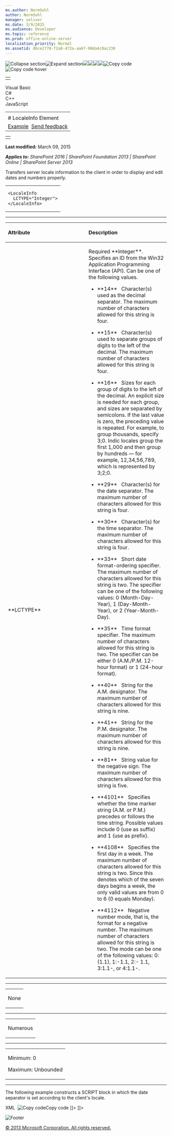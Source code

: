 ```yaml
---
ms.author: NormSohl
author: NormSohl
manager: soliver
ms.date: 3/9/2015
ms.audience: Developer
ms.topic: reference
ms.prod: office-online-server
localization_priority: Normal
ms.assetid: d6ce2770-f2a8-472a-aa67-90da4c8ac238
---
```


![Collapse
section](../icons/collapse_all.gif "Collapse section")![Expand
section](../icons/expand_all.gif "Expand section")![](../icons/collapse_all.gif)![](../icons/expand_all.gif)![](../icons/dropdown.gif)![](../icons/dropdownHover.gif)![Copy
code](../icons/copycode.gif "Copy code")![Copy code
hover](../icons/copycodeHighlight.gif "Copy code hover")
<table>
<tbody>
<tr class="odd">
<td align="left"></td>
</tr>
</tbody>
</table>

Visual Basic  
C\#  
C++  
JavaScript  

<table>
<tbody>
<tr class="odd">
<td align="left"><span id="runningHeaderText"></span></td>
</tr>
<tr class="even">
<td align="left"># LocaleInfo Element</td>
</tr>
<tr class="odd">
<td align="left"><a href="#exampleToggle">Example</a>  <span id="headfeedbackarea" class="feedbackhead"><a href="javascript:SubmitFeedback(&#39;docthis@Microsoft.com&#39;,&#39;&#39;,&#39;&#39;,&#39;&#39;,&#39;1.0.18082.1225&#39;,&#39;%0\dThank%20you%20for%20your%20feedback.%20The%20developer%20writing%20teams%20use%20your%20feedback%20to%20improve%20documentation.%20While%20we%20are%20reviewing%20your%20feedback,%20we%20may%20send%20you%20e-mail%20to%20ask%20for%20clarification%20or%20feedback%20on%20a%20solution.%20We%20do%20not%20use%20your%20e-mail%20address%20for%20any%20other%20purpose%20and%20we%20delete%20it%20after%20we%20finish%20our%20review.%0\AFor%20further%20information%20about%20the%20privacy%20policies%20of%20Microsoft,%20please%20see%20http://privacy.microsoft.com/en-us/default.aspx.%0\A%0\d&#39;,&#39;Customer%20feedback&#39;);">Send feedback</a></span></td>
</tr>
</tbody>
</table>

<table>
<colgroup>
<col width="100%" />
</colgroup>
<tbody>
<tr class="odd">
<td align="left"></td>
</tr>
</tbody>
</table>

**Last modified:** March 09, 2015

***Applies to:** SharePoint 2016 | SharePoint Foundation 2013 |
SharePoint Online | SharePoint Server 2013*

Transfers server locale information to the client in order to display
and edit dates and numbers properly.

<span codelanguage="other"></span>
<table>
<colgroup>
<col width="100%" />
</colgroup>
<tbody>
<tr class="odd">
<td align="left"><pre><code>&lt;LocaleInfo
  LCTYPE=&quot;Integer&quot;&gt;
&lt;/LocaleInfo&gt;</code></pre></td>
</tr>
</tbody>
</table>


-----------------------------------------------------------------------------------------------------------------------------------------------------------------------------------------------

<table>
<colgroup>
<col width="50%" />
<col width="50%" />
</colgroup>
<thead>
<tr class="header">
<th align="left"><p>Attribute</p></th>
<th align="left"><p>Description</p></th>
</tr>
</thead>
<tbody>
<tr class="odd">
<td align="left"><p>**LCTYPE**</p></td>
<td align="left"><p>Required **Integer**. Specifies an ID from the Win32 Application Programming Interface (API). Can be one of the following values.</p>
<ul>
<li><p>**14**   Character(s) used as the decimal separator. The maximum number of characters allowed for this string is four.</p></li>
<li><p>**15**   Character(s) used to separate groups of digits to the left of the decimal. The maximum number of characters allowed for this string is four.</p></li>
<li><p>**16**   Sizes for each group of digits to the left of the decimal. An explicit size is needed for each group, and sizes are separated by semicolons. If the last value is zero, the preceding value is repeated. For example, to group thousands, specify 3;0. Indic locales group the first 1,000 and then group by hundreds — for example, 12,34,56,789, which is represented by 3;2;0.</p></li>
<li><p>**29**   Character(s) for the date separator. The maximum number of characters allowed for this string is four.</p></li>
<li><p>**30**   Character(s) for the time separator. The maximum number of characters allowed for this string is four.</p></li>
<li><p>**33**   Short date format-ordering specifier. The maximum number of characters allowed for this string is two. The specifier can be one of the following values: 0 (Month-Day-Year), 1 (Day-Month-Year), or 2 (Year-Month-Day).</p></li>
<li><p>**35**   Time format specifier. The maximum number of characters allowed for this string is two. The specifier can be either 0 (A.M./P.M. 12-hour format) or 1 (24-hour format).</p></li>
<li><p>**40**   String for the A.M. designator. The maximum number of characters allowed for this string is nine.</p></li>
<li><p>**41**   String for the P.M. designator. The maximum number of characters allowed for this string is nine.</p></li>
<li><p>**81**   String value for the negative sign. The maximum number of characters allowed for this string is five.</p></li>
<li><p>**4101**   Specifies whether the time marker string (A.M. or P.M.) precedes or follows the time string. Possible values include 0 (use as suffix) and 1 (use as prefix).</p></li>
<li><p>**4108**   Specifies the first day in a week. The maximum number of characters allowed for this string is two. Since this denotes which of the seven days begins a week, the only valid values are from 0 to 6 (0 equals Monday).</p></li>
<li><p>**4112**   Negative number mode, that is, the format for a negative number. The maximum number of characters allowed for this string is two. The mode can be one of the following values: 0:(1.1), 1:-1.1, 2:- 1.1, 3:1.1-, or 4:1.1-.</p></li>
</ul></td>
</tr>
</tbody>
</table>


---------------------------------------------------------------------------------------------------------------------------------------------------------------------------------------------------

<table>
<colgroup>
<col width="100%" />
</colgroup>
<tbody>
<tr class="odd">
<td align="left"><p>None</p></td>
</tr>
</tbody>
</table>


----------------------------------------------------------------------------------------------------------------------------------------------------------------------------------------------------

<table>
<colgroup>
<col width="100%" />
</colgroup>
<tbody>
<tr class="odd">
<td align="left"><p>Numerous</p></td>
</tr>
</tbody>
</table>


------------------------------------------------------------------------------------------------------------------------------------------------------------------------------------------------

<table>
<colgroup>
<col width="100%" />
</colgroup>
<tbody>
<tr class="odd">
<td align="left"><p>Minimum: 0</p>
<p>Maximum: Unbounded</p></td>
</tr>
</tbody>
</table>


------------------------------------------------------------------------------------------------------------------------------------------------------------------------------------------

The following example constructs a SCRIPT block in which the date
separator is set according to the client's locale.

<span codelanguage="xmlLang"></span>
XML 
<span class="copyCode" onclick="CopyCode(this)"
onkeypress="CopyCode_CheckKey(this, event)"
onmouseover="ChangeCopyCodeIcon(this)"
onmouseout="ChangeCopyCodeIcon(this)" tabindex="0">![Copy
code](../icons/copycode.gif "Copy code")Copy code</span>
    <HTML><![CDATA[ <SCRIPT>  ]]></HTML>
    <HTML><![CDATA[  frm.dopt.chDateSep =   ]]></HTML>
    <ScriptQuote>
       <LocaleInfo LCTYPE="29" />
    </ScriptQuote>
    <HTML><![CDATA[ ;</SCRIPT>  ]]></HTML>

![Footer](../icons/footer.gif "Footer")

[© 2013 Microsoft Corporation. All rights
reserved.](office-2013-documentation-copyright-notice.htm)



